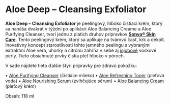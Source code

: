 Aloe Deep – Cleansing Exfoliator
================================

**Aloe Deep – Cleansing Exfoliator** je peelingový, hlboko čistiaci krém, ktorý
sa nanáša dvakrát v týždni po aplikácii Aloe Balancing Creame a Aloe Purifying
Cleanser, tvorí jednu z piatich druhov prípravkov
**[Sonya® Skin Care](/sip/produkty-FLP/sonya-skin-care)**. Tento peelingový krém, ktorý
sa aplikuje na tvárovú časť, krk a dekolt. Inovatívny koncept starostlivosti
tohto jemného peelingu s vybranými extraktmi Aloe vera, uhorky a citrónu zahŕňa
v sebe aj [jojobové](/sip/bylinky/jojoba) voskové perly. Tieto
obsiahnuté prvky čistia pleť hlboko v póroch.

V sade nájdete tieto ďalšie štyri prípravky pre zdravú pokožku:

• [Aloe Purifying Cleanser](/sip/produkty-FLP/aloe-purifying-cleanser) (čistiace mlieko)
• [Aloe Refreshing Toner](/sip/produkty-FLP/aloe-refreshing-toner) (pleťová voda)
• [Aloe Nourishing Serum](/sip/produkty-FLP/aloe-nourishing-serum) (zvlhčujúce sérum)
• [Aloe Balancing Cream](/sip/produkty-FLP/aloe-balancing-cream) (pleťový krém)

Obsah: 118 ml
